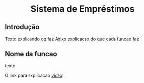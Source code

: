 <h1 align="center">
  <p align="center">Sistema de Empréstimos</p>
</h1>

## Introdução

Texto explicando oq faz
Abixo explicacao do que cada funcao faz

## Nome da funcao
texto

O link para explicacao [video](https://drive.google.com/file/d/1Ztoe9-VrlrEgVhduMc-cFGxXrpl-Zl2X/view?usp=sharing)!

